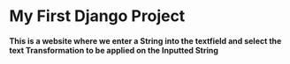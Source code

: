 # My First Django Project
#### This is a website where we enter a String into the textfield and select the text Transformation to be applied on the Inputted String
